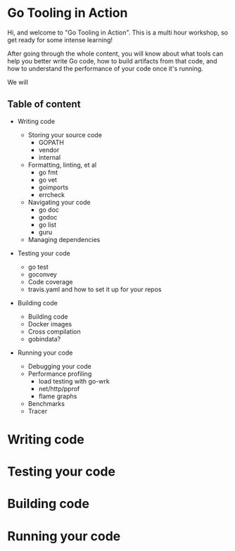# Go Tooling in Action

Hi, and welcome to "Go Tooling in Action". This is a multi hour workshop,
so get ready for some intense learning!

After going through the whole content, you will know about what tools can
help you better write Go code, how to build artifacts from that code, and
how to understand the performance of your code once it's running.

We will 

## Table of content

- Writing code
  - Storing your source code
    - GOPATH
    - vendor
    - internal
  - Formatting, linting, et al
    - go fmt
    - go vet
    - goimports
    - errcheck
  - Navigating your code
    - go doc
    - godoc
    - go list
    - guru
  - Managing dependencies

- Testing your code
  - go test
  - goconvey
  - Code coverage
  - travis.yaml and how to set it up for your repos

- Building code
  - Building code
  - Docker images
  - Cross compilation
  - gobindata?

- Running your code
  - Debugging your code
  - Performance profiling
    - load testing with go-wrk
    - net/http/pprof
    - flame graphs
  - Benchmarks
  - Tracer

# Writing code



# Testing your code



# Building code



# Running your code